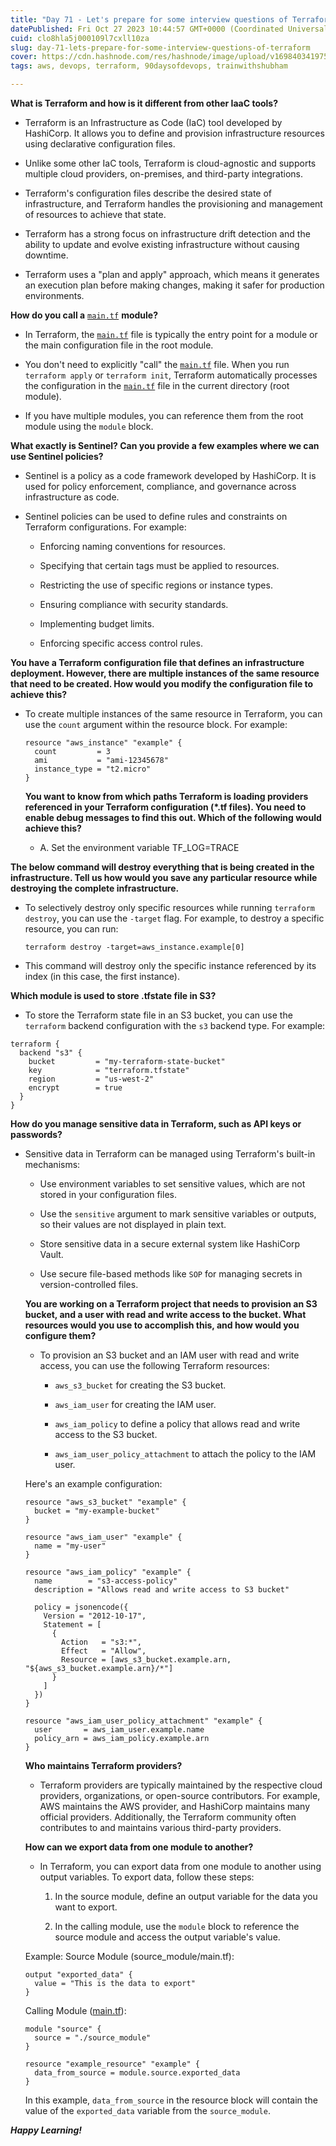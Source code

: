 ```yaml
---
title: "Day 71 - Let's prepare for some interview questions of Terraform 🔥"
datePublished: Fri Oct 27 2023 10:44:57 GMT+0000 (Coordinated Universal Time)
cuid: clo8hla5j000109l7cxll10za
slug: day-71-lets-prepare-for-some-interview-questions-of-terraform
cover: https://cdn.hashnode.com/res/hashnode/image/upload/v1698403419750/bbfdc447-db87-46b5-b067-aa1321f9591b.png
tags: aws, devops, terraform, 90daysofdevops, trainwithshubham

---
```


**What is Terraform and how is it different from other IaaC tools?**

* Terraform is an Infrastructure as Code (IaC) tool developed by HashiCorp. It allows you to define and provision infrastructure resources using declarative configuration files.
    
* Unlike some other IaC tools, Terraform is cloud-agnostic and supports multiple cloud providers, on-premises, and third-party integrations.
    
* Terraform's configuration files describe the desired state of infrastructure, and Terraform handles the provisioning and management of resources to achieve that state.
    
* Terraform has a strong focus on infrastructure drift detection and the ability to update and evolve existing infrastructure without causing downtime.
    
* Terraform uses a "plan and apply" approach, which means it generates an execution plan before making changes, making it safer for production environments.
    

**How do you call a** [`main.tf`](http://main.tf) **module?**

* In Terraform, the [`main.tf`](http://main.tf) file is typically the entry point for a module or the main configuration file in the root module.
    
* You don't need to explicitly "call" the [`main.tf`](http://main.tf) file. When you run `terraform apply` or `terraform init`, Terraform automatically processes the configuration in the [`main.tf`](http://main.tf) file in the current directory (root module).
    
* If you have multiple modules, you can reference them from the root module using the `module` block.
    

**What exactly is Sentinel? Can you provide a few examples where we can use Sentinel policies?**

* Sentinel is a policy as a code framework developed by HashiCorp. It is used for policy enforcement, compliance, and governance across infrastructure as code.
    
* Sentinel policies can be used to define rules and constraints on Terraform configurations. For example:
    
    * Enforcing naming conventions for resources.
        
    * Specifying that certain tags must be applied to resources.
        
    * Restricting the use of specific regions or instance types.
        
    * Ensuring compliance with security standards.
        
    * Implementing budget limits.
        
    * Enforcing specific access control rules.
        

**You have a Terraform configuration file that defines an infrastructure deployment. However, there are multiple instances of the same resource that need to be created. How would you modify the configuration file to achieve this?**

* To create multiple instances of the same resource in Terraform, you can use the `count` argument within the resource block. For example:
    
    ```plaintext
    resource "aws_instance" "example" {
      count         = 3
      ami           = "ami-12345678"
      instance_type = "t2.micro"
    }
    ```
    
    **You want to know from which paths Terraform is loading providers referenced in your Terraform configuration (\*.tf files). You need to enable debug messages to find this out. Which of the following would achieve this?**
    
    * A. Set the environment variable TF\_LOG=TRACE
        

**The below command will destroy everything that is being created in the infrastructure. Tell us how would you save any particular resource while destroying the complete infrastructure.**

* To selectively destroy only specific resources while running `terraform destroy`, you can use the `-target` flag. For example, to destroy a specific resource, you can run:
    
    ```plaintext
    terraform destroy -target=aws_instance.example[0]
    ```
    
* This command will destroy only the specific instance referenced by its index (in this case, the first instance).
    

**Which module is used to store .tfstate file in S3?**

* To store the Terraform state file in an S3 bucket, you can use the `terraform` backend configuration with the `s3` backend type. For example:
    

```plaintext
terraform {
  backend "s3" {
    bucket         = "my-terraform-state-bucket"
    key            = "terraform.tfstate"
    region         = "us-west-2"
    encrypt        = true
  }
}
```

**How do you manage sensitive data in Terraform, such as API keys or passwords?**

* Sensitive data in Terraform can be managed using Terraform's built-in mechanisms:
    
    * Use environment variables to set sensitive values, which are not stored in your configuration files.
        
    * Use the `sensitive` argument to mark sensitive variables or outputs, so their values are not displayed in plain text.
        
    * Store sensitive data in a secure external system like HashiCorp Vault.
        
    * Use secure file-based methods like `SOP` for managing secrets in version-controlled files.
        
    
    **You are working on a Terraform project that needs to provision an S3 bucket, and a user with read and write access to the bucket. What resources would you use to accomplish this, and how would you configure them?**
    
    * To provision an S3 bucket and an IAM user with read and write access, you can use the following Terraform resources:
        
        * `aws_s3_bucket` for creating the S3 bucket.
            
        * `aws_iam_user` for creating the IAM user.
            
        * `aws_iam_policy` to define a policy that allows read and write access to the S3 bucket.
            
        * `aws_iam_user_policy_attachment` to attach the policy to the IAM user.
            
    
    Here's an example configuration:
    
    ```plaintext
    resource "aws_s3_bucket" "example" {
      bucket = "my-example-bucket"
    }
    
    resource "aws_iam_user" "example" {
      name = "my-user"
    }
    
    resource "aws_iam_policy" "example" {
      name        = "s3-access-policy"
      description = "Allows read and write access to S3 bucket"
    
      policy = jsonencode({
        Version = "2012-10-17",
        Statement = [
          {
            Action   = "s3:*",
            Effect   = "Allow",
            Resource = [aws_s3_bucket.example.arn, "${aws_s3_bucket.example.arn}/*"]
          }
        ]
      })
    }
    
    resource "aws_iam_user_policy_attachment" "example" {
      user       = aws_iam_user.example.name
      policy_arn = aws_iam_policy.example.arn
    }
    ```
    
    **Who maintains Terraform providers?**
    
    * Terraform providers are typically maintained by the respective cloud providers, organizations, or open-source contributors. For example, AWS maintains the AWS provider, and HashiCorp maintains many official providers. Additionally, the Terraform community often contributes to and maintains various third-party providers.
        
    
    **How can we export data from one module to another?**
    
    * In Terraform, you can export data from one module to another using output variables. To export data, follow these steps:
        
        1. In the source module, define an output variable for the data you want to export.
            
        2. In the calling module, use the `module` block to reference the source module and access the output variable's value.
            
    
    Example: Source Module (source\_module/main.tf):
    
    ```plaintext
    output "exported_data" {
      value = "This is the data to export"
    }
    ```
    
    Calling Module ([main.tf](http://main.tf)):
    
    ```plaintext
    module "source" {
      source = "./source_module"
    }
    
    resource "example_resource" "example" {
      data_from_source = module.source.exported_data
    }
    ```
    
    In this example, `data_from_source` in the resource block will contain the value of the `exported_data` variable from the `source_module`.
    

***Happy Learning!***